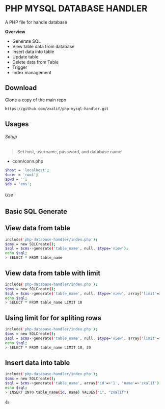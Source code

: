 # PHP MYSQL DATABASE HANDLER
A PHP file for handle database

**Overview**
- Generate SQL
- View table data from database
- Insert data into table
- Update table
- Delete data from Table
- Trigger
- Index management

Download
---------
Clone a copy of the main repo
```bash
https://github.com/zxalif/php-mysql-handler.git
```

Usages
-------
###### Setup

> Set host, username, password, and database name
- conn/conn.php
```bash
$host = 'localhost';
$user = 'root';
$pwd = '';
$db = 'cms';
```

###### Use
**Basic SQL Generate**
----------------------
View data from table
----------------------
```bash
include('php-database-handler/index.php');
$cms = new SQLCreate();
$sql = $cms->generate('table_name', null, $type='view');
echo $sql;
> SELECT * FROM table_name
```

View data from table with limit
-------------------------------
```bash
include('php-database-handler/index.php');
$cms = new SQLCreate();
$sql = $cms->generate('table_name', null, $type='view', array('limit'=>10));
echo $sql;
> SELECT * FROM table_name LIMIT 10
```

Using limit for for spliting rows
---------------------------------
```bash
include('php-database-handler/index.php');
$cms = new SQLCreate();
$sql = $cms->generate('table_name', null, $type='view', array('limit'=>array(10, 20)));
echo $sql;
> SELECT * FROM table_name LIMIT 10, 20
```

Insert data into table
-----------------------
```bash
include('php-database-handler/index.php');
$cms = new SQLCreate();
$sql = $cms->generate('table_name', array('id'=>'1', 'name'=>'zxalif'), $type='insert');
echo $sql;
> INSERT INTO table_name(id, name) VALUES("1", "zxalif")
```
:+1: